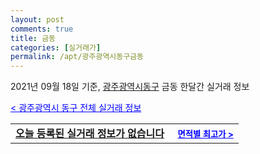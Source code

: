 ```yaml
---
layout: post
comments: true
title: 금동
categories: [실거래가]
permalink: /apt/광주광역시동구금동
---
```


2021년 09월 18일 기준, <a href="/apt/광주광역시동구">광주광역시동구</a> 금동 한달간 실거래 정보

<a style="color: blue;" href="/apt/광주광역시동구">< 광주광역시 동구 전체 실거래 정보</a>
<!---- start ---->
<table>
  <tr>
    <td colspan="4" style="font-weight: bold;"><a href="/apt/광주광역시동구금동{name_without_space}">오늘 등록된 실거래 정보가 없습니다</a> &nbsp;&nbsp;&nbsp; <a style="color: blue; font-size: smaller;" href="/apt/광주광역시동구금동{name_without_space}">면적별 최고가 ></a></td>
  </tr>
    
</table>
<!---- end ---->
    